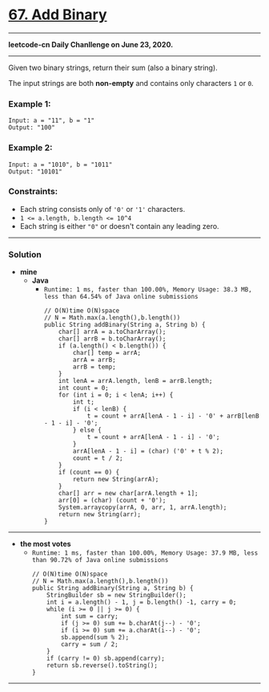 # [67. Add Binary](https://leetcode.com/problems/add-binary/)

---

**leetcode-cn Daily Chanllenge on June 23, 2020.**

---

Given two binary strings, return their sum (also a binary string).

The input strings are both **non-empty** and contains only characters `1` or `0`.

### Example 1:
```
Input: a = "11", b = "1"
Output: "100"
```

### Example 2:
```
Input: a = "1010", b = "1011"
Output: "10101"
``` 

### Constraints:
* Each string consists only of `'0'` or `'1'` characters.
* `1 <= a.length, b.length <= 10^4`
* Each string is either `"0"` or doesn't contain any leading zero.

---

### Solution
* **mine**
  * **Java**
    * `Runtime: 1 ms, faster than 100.00%, Memory Usage: 38.3 MB, less than 64.54% of Java online submissions`
      ```
      // O(N)time O(N)space
      // N = Math.max(a.length(),b.length())
      public String addBinary(String a, String b) {
          char[] arrA = a.toCharArray();
          char[] arrB = b.toCharArray();
          if (a.length() < b.length()) {
              char[] temp = arrA;
              arrA = arrB;
              arrB = temp;
          }
          int lenA = arrA.length, lenB = arrB.length;
          int count = 0;
          for (int i = 0; i < lenA; i++) {
              int t;
              if (i < lenB) {
                  t = count + arrA[lenA - 1 - i] - '0' + arrB[lenB - 1 - i] - '0';
              } else {
                  t = count + arrA[lenA - 1 - i] - '0';
              }
              arrA[lenA - 1 - i] = (char) ('0' + t % 2);
              count = t / 2;
          }
          if (count == 0) {
              return new String(arrA);
          }
          char[] arr = new char[arrA.length + 1];
          arr[0] = (char) (count + '0');
          System.arraycopy(arrA, 0, arr, 1, arrA.length);
          return new String(arr);
      }
      ```
  
  
---


* **the most votes**
  * `Runtime: 1 ms, faster than 100.00%, Memory Usage: 37.9 MB, less than 90.72% of Java online submissions`
    ```
    // O(N)time O(N)space
    // N = Math.max(a.length(),b.length())
    public String addBinary(String a, String b) {
        StringBuilder sb = new StringBuilder();
        int i = a.length() - 1, j = b.length() -1, carry = 0;
        while (i >= 0 || j >= 0) {
            int sum = carry;
            if (j >= 0) sum += b.charAt(j--) - '0';
            if (i >= 0) sum += a.charAt(i--) - '0';
            sb.append(sum % 2);
            carry = sum / 2;
        }
        if (carry != 0) sb.append(carry);
        return sb.reverse().toString();
    }
    ```


---
